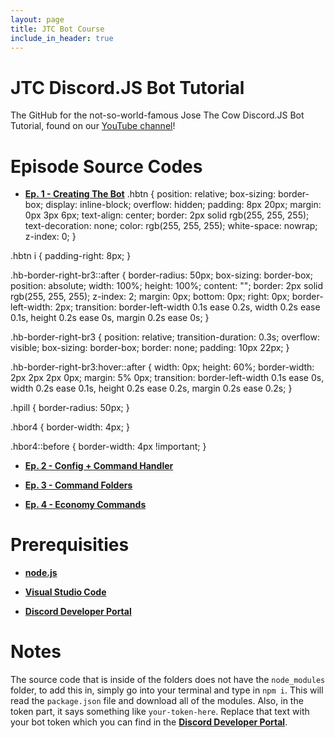 ```yaml
---
layout: page
title: JTC Bot Course
include_in_header: true
---
```

# JTC Discord.JS Bot Tutorial
The GitHub for the not-so-world-famous Jose The Cow Discord.JS Bot Tutorial, found on our [YouTube channel](https://www.youtube.com/channel/UCkMW8EKQ48W9_c754vhn5Hg)!

# Episode Source Codes
- [**Ep. 1 - Creating The Bot**](https://github.com/josethecow/josethecow-bot-course/tree/main/Ep.%201%20-%20Creating%20The%20Bot) .hbtn {
      position: relative;
      box-sizing: border-box;
      display: inline-block;
      overflow: hidden;
      padding: 8px 20px;
      margin: 0px 3px 6px;
      text-align: center;
      border: 2px solid rgb(255, 255, 255);
      text-decoration: none;
      color: rgb(255, 255, 255);
      white-space: nowrap;
      z-index: 0;
} 
 

.hbtn i {
      padding-right: 8px;
} 
 

.hb-border-right-br3::after {
      border-radius: 50px;
      box-sizing: border-box;
      position: absolute;
      width: 100%;
      height: 100%;
      content: "";
      border: 2px solid rgb(255, 255, 255);
      z-index: 2;
      margin: 0px;
      bottom: 0px;
      right: 0px;
      border-left-width: 2px;
      transition: border-left-width 0.1s ease 0.2s, width 0.2s ease 0.1s, height 0.2s ease 0s, margin 0.2s ease 0s;
} 
 

.hb-border-right-br3 {
      position: relative;
      transition-duration: 0.3s;
      overflow: visible;
      box-sizing: border-box;
      border: none;
      padding: 10px 22px;
} 
 

.hb-border-right-br3:hover::after {
      width: 0px;
      height: 60%;
      border-width: 2px 2px 2px 0px;
      margin: 5% 0px;
      transition: border-left-width 0.1s ease 0s, width 0.2s ease 0.1s, height 0.2s ease 0.2s, margin 0.2s ease 0.2s;
} 
 

.hpill {
      border-radius: 50px;
} 
 

.hbor4 {
      border-width: 4px;
} 
 

.hbor4::before {
      border-width: 4px !important;
} 
 


- [**Ep. 2 - Config + Command Handler**](https://github.com/josethecow/josethecow-bot-course/tree/main/Ep.%202%20-%20Config%20%2B%20Command%20Handler)

- [**Ep. 3 - Command Folders**](https://github.com/josethecow/josethecow-bot-course/tree/main/Ep.%203%20-%20Command%20Folders)

- [**Ep. 4 - Economy Commands**](https://github.com/josethecow/josethecow-bot-course/tree/main/Ep.%204%20-%20Economy%20Commands/Ep.%204%20-%20Economy%20Commands)

# Prerequisities
- [**node.js**](https://nodejs.org/en/download)

- [**Visual Studio Code**](https://code.visualstudio.com)

- [**Discord Developer Portal**](http://discord.com/developers/)

# Notes
The source code that is inside of the folders does not have the `node_modules` folder, to add this in, simply go into your terminal and type in `npm i`. This will read the `package.json` file and download all of the modules. Also, in the token part, it says something like `your-token-here`. Replace that text with your bot token which you can find in the [**Discord Developer Portal**](http://discord.com/developers/).


